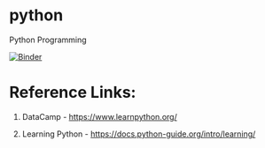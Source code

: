 # python
Python Programming

[![Binder](https://mybinder.org/badge_logo.svg)](https://mybinder.org/v2/gh/anushka-07/python/master)


# Reference Links: 
1. DataCamp - https://www.learnpython.org/

2. Learning Python - https://docs.python-guide.org/intro/learning/

